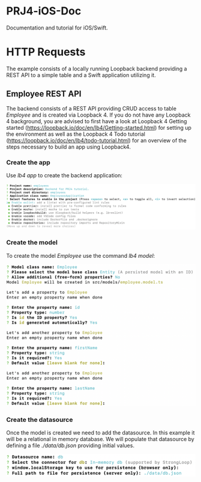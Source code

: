 # PRJ4-iOS-Doc
Documentation and tutorial for iOS/Swift.

# HTTP Requests
The example consists of a locally running Loopback backend providing a REST API to a simple table and a Swift application utilizing it.

## Employee REST API
The backend consists of a REST API providing CRUD access to table *Employee* and is created via Loopback 4. If you do not have any Loopback 4 background, you are advised to first have a look at Loopback 4 Getting started (https://loopback.io/doc/en/lb4/Getting-started.html) for setting up the environment as well as the Loopback 4 Todo tutorial (https://loopback.io/doc/en/lb4/todo-tutorial.html) for an overview of the steps necessary to build an app using Loopback4.

### Create the app
Use *lb4 app* to create the backend application:

![ScreenShot](/loopback4/lb4app.png) 

### Create the model
To create the model *Employee* use the command *lb4 model*:

![ScreenShot](/loopback4/lb4model.png) 

### Create the datasource
Once the model is created we need to add the datasource. In this example it will be a relational in memory database. We will populate that datasource by defining a file *./data/db.json* providing initial values.

![ScreenShot](/loopback4/lb4datasource.png)

